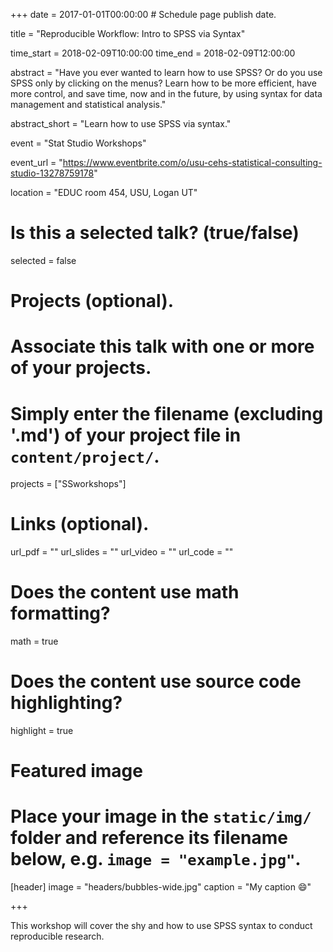 +++
date = 2017-01-01T00:00:00  # Schedule page publish date.

title = "Reproducible Workflow: Intro to SPSS via Syntax"

time_start = 2018-02-09T10:00:00
time_end = 2018-02-09T12:00:00

abstract = "Have you ever wanted to learn how to use SPSS?  Or do you use SPSS only by clicking on the menus?   Learn how to be more efficient, have more control, and save time, now and in the future, by using syntax for data management and statistical analysis."

abstract_short = "Learn how to use SPSS via syntax."

event = "Stat Studio Workshops"

event_url = "https://www.eventbrite.com/o/usu-cehs-statistical-consulting-studio-13278759178"

location = "EDUC room 454, USU, Logan UT"

# Is this a selected talk? (true/false)
selected = false

# Projects (optional).
#   Associate this talk with one or more of your projects.
#   Simply enter the filename (excluding '.md') of your project file in `content/project/`.
projects = ["SSworkshops"]

# Links (optional).
url_pdf = ""
url_slides = ""
url_video = ""
url_code = ""

# Does the content use math formatting?
math = true

# Does the content use source code highlighting?
highlight = true

# Featured image
# Place your image in the `static/img/` folder and reference its filename below, e.g. `image = "example.jpg"`.
[header]
image = "headers/bubbles-wide.jpg"
caption = "My caption :smile:"

+++

This workshop will cover the shy and how to use SPSS syntax to conduct reproducible research.
